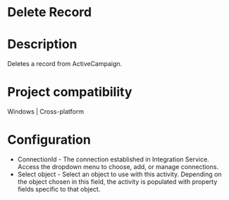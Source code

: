 ﻿# Delete Record

# Description

Deletes a record from ActiveCampaign.

# Project compatibility

Windows | Cross-platform

# Configuration

* ConnectionId - The connection established in Integration Service. Access the dropdown menu to choose, add, or manage connections.
* Select object - Select an object to use with this activity. Depending on the object chosen in this field, the activity is populated with property fields specific to that object.

